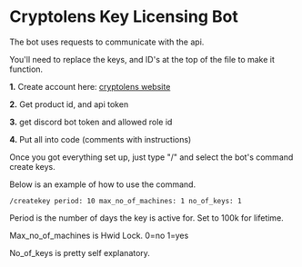 # Cryptolens Key Licensing Bot

The bot uses requests to communicate with the api.

You'll need to replace the keys, and ID's at the top of the file to make it function.


**1.** Create account here:
[cryptolens website]([url](https://app.cryptolens.io))

**2.** Get product id, and api token
   
**3.** get discord bot token and allowed role id
   
**4.** Put all into code (comments with instructions)



Once you got everything set up, just type "/" and select the bot's command create keys.

Below is an example of how to use the command.

```/createkey period: 10 max_no_of_machines: 1 no_of_keys: 1```

Period is the number of days the key is active for. Set to 100k for lifetime.

Max_no_of_machines is Hwid Lock. 0=no 1=yes

No_of_keys is pretty self explanatory.

